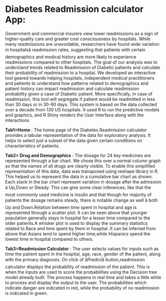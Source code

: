 # Diabetes Readmission calculator App: 

Government and commercial insurers view lower readmissions as a sign of higher-quality care and greater cost consciousness by hospitals. While many readmissions are unavoidable, researchers have found wide variation in hospitalsâ readmission rates, suggesting that patients with certain demographics and medical history are more likely to experience readmissions compared to other hospitals. The goal of our analysis was to understand trends related to Readmission of Diabetic patients and calculate their probability of readmission to a hospital. We developed an interactive tool geared towards helping hospitals, independent medical practitioners and patients to understand how patterns related to demographics and patient history can impact readmission and calculate readmission probability given a case of Diabetic patient. More specifically, in case of readmission, this tool will segregate if patient would be readmitted in less than 30 days or in 30-90 days. This system is based on the data collected over a decade from 130 US hospitals. It used R to run the predictive models and graphics, and R Shiny renders the User Interface along with the interactions

**Tab1=Home** :
The home page of the Diabetes Readmission calculator provides a tabular representation of the data for exploratory analysis. It helps to select just a subset of the data given certain conditions on characteristics of patients.

**Tab2= Drug and Demographics** :
The dosage for 24 key medicines are represented through a bar chart. We chose this over a normal column graph so that the names of all drugs are clearly visible. To enable this simplified representation of this data, data was transposed using reshape library in R. This helped us to represent the data in a cumulative bar chart as shown. Each stack in the bar chart represent variation in dosage after the admission â Up,Down or Steady. This can give some clear inferences, like that the most commonly used medicine is insulin and that though for majority of patients the dosage remains steady, there is notable change as well â both Up and Down.Relation between time spent in hospital and age is represented through a scatter plot. It can be seen above that younger population generally stays in hospital for a lesser time compared to the older patients.A whisker plot is used to display the summary statistics related to Race and time spent by them in hospital. It can be inferred from above that Asians tend to spend higher time,while Hispanics spend the lowest time in hospital compared to others.

**Tab3=Readmission Calculator** :
The user selects values for inputs such as time the patient spent in the hospital, age, race, gender of the patient, along with the primary diagnosis. On click of âPredictâ button,readmission calculator displays the probability of readmission of the patient. This is when the inputs are used to score the probabilities using the Decision tree model already built. The process happens in real time and takes a little while to process and display the output to the user. The probabilities which indicate danger are indicated in red, while the probability of no readmission is indicated in green.
